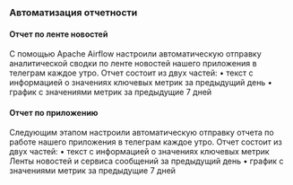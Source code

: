 ### Автоматизация отчетности

#### Отчет по ленте новостей

С помощью Apache Airflow настроили автоматическую отправку аналитической сводки по ленте новостей нашего приложения в телеграм каждое утро.
Отчет состоит из двух частей:
•	текст с информацией о значениях ключевых метрик за предыдущий день
•	график с значениями метрик за предыдущие 7 дней

#### Отчет по приложению

Следующим этапом настроили автоматическую отправку отчета по работе нашего приложения в телеграм каждое утро.
Отчет состоит из двух частей:
•	текст с информацией о значениях ключевых метрик Ленты новостей и сервиса сообщений за предыдущий день
•	график с значениями метрик за предыдущие 7 дней

